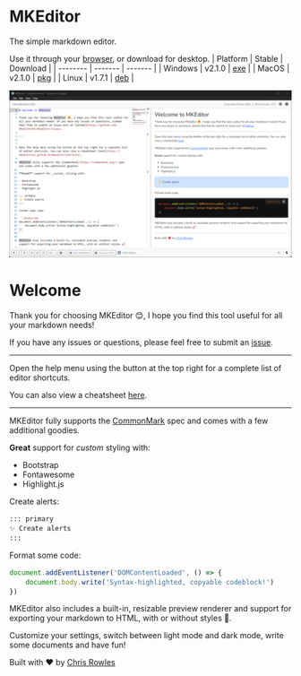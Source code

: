 # MKEditor

The simple markdown editor.

Use it through your [browser](https://mkeditoross.github.io/mkeditor/edit/), or download for desktop.
| Platform    | Stable  | Download  |
| --------    | ------- | -------   |
| Windows     | v2.1.0  | [exe](https://github.com/mkeditorOSS/mkeditor/releases/download/v2.0.0/mkeditor-setup-v2.1.0-x86_64.zip) |
| MacOS       | v2.1.0  | [pkg](https://github.com/mkeditorOSS/mkeditor/releases/download/v1.7.2/mkeditor-setup-v2.1.0-x86_64.pkg) |
| Linux       | v1.7.1  | [deb](https://github.com/mkeditorOSS/mkeditor/releases/download/v1.7.1/mkeditor-setup-v1.7.1_amd64.deb)  |

![MKEditor](./docs/demo.png)

# Welcome

Thank you for choosing MKEditor 😊, I hope you find this tool useful for all your markdown needs!

If you have any issues or questions, please feel free to submit an [issue](https://github.com/mkeditorOSS/mkeditor/issues).

---

Open the help menu using the button at the top right for a complete list of editor shortcuts.

You can also view a cheatsheet [here](https://mkeditoross.github.io/mkeditor/shortcuts).

---

MKEditor fully supports the [CommonMark](https://commonmark.org/) spec and comes with a few additional goodies.

**Great** support for _custom_ styling with:

- Bootstrap
- Fontawesome
- Highlight.js

Create alerts:

```md
::: primary
✨ Create alerts
:::
```

Format some code:

```javascript
document.addEventListener('DOMContentLoaded', () => {
    document.body.write('Syntax-highlighted, copyable codeblock!')
})
```

MKEditor also includes a built-in, resizable preview renderer and support for exporting your markdown to HTML, with or without styles 🚀.

Customize your settings, switch between light mode and dark mode, write some documents and have fun!

Built with ❤️ by [Chris Rowles](https://github.com/sentrychris)
